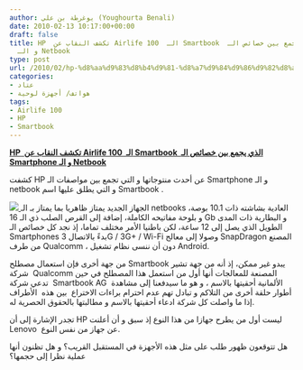 ```yaml
---
author: يوغرطة بن علي (Youghourta Benali)
date: 2010-02-13 10:17:00+00:00
draft: false
title: HP  تكشف النقاب عن Airlife 100  الـ Smartbook  الذي يجمع بين خصائص الـ Smartphone
  و الـ Netbook
type: post
url: /2010/02/hp-%d8%aa%d9%83%d8%b4%d9%81-%d8%a7%d9%84%d9%86%d9%82%d8%a7%d8%a8-%d8%b9%d9%86-airlife-100-%d8%a7%d9%84%d9%80-smartbook-%d8%a7%d9%84%d8%b0%d9%8a-%d9%8a%d8%ac%d9%85%d8%b9-%d8%a8%d9%8a%d9%86-%d8%ae/
categories:
- عتاد
- هواتف/ أجهزة لوحية
tags:
- Airlife 100
- HP
- Smartbook
---
```


[**HP  تكشف النقاب عن Airlife 100  الـ Smartbook  الذي يجمع بين خصائص الـ Smartphone و الـ Netbook**](https://www.it-scoop.com/2010/02/hp-%d8%aa%d9%83%d8%b4%d9%81-%d8%a7%d9%84%d9%86%d9%82%d8%a7%d8%a8-%d8%b9%d9%86-airlife-100-%d8%a7%d9%84%d9%80-smartbook-%d8%a7%d9%84%d8%b0%d9%8a-%d9%8a%d8%ac%d9%85%d8%b9-%d8%a8%d9%8a%d9%86-%d8%ae/)


كشفت HP عن أحدث منتوجاتها و التي تجمع بين مواصفات الـ Smartphone و الـ netbook و التي يطلق عليها اسم Smartbook .

[![](https://www.it-scoop.com/wp-content/uploads/2010/02/Airlife-100.jpg)
](https://www.it-scoop.com/2010/02/hp-%d8%aa%d9%83%d8%b4%d9%81-%d8%a7%d9%84%d9%86%d9%82%d8%a7%d8%a8-%d8%b9%d9%86-airlife-100-%d8%a7%d9%84%d9%80-smartbook-%d8%a7%d9%84%d8%b0%d9%8a-%d9%8a%d8%ac%d9%85%d8%b9-%d8%a8%d9%8a%d9%86-%d8%ae/)الجهاز الجديد يمتاز ظاهريا بما يمتاز بـ الـ netbooks العادية بشاشته ذات 10.1 بوصة، و بلوحة مفاتيحه الكاملة، إضافة إلى القرص الصلب ذي الـ 16 Gb و البطارية ذات المدى الطويل الذي يصل إلى 12 ساعة، لكن باطنيا الأمر مختلف تماما، إذ نجد كل خصائص الـ Smartphones بدءً بالاتصال 3G / 3G+ / Wi-Fi وصولا إلى معالج SnapDragon المصنع من طرف Qualcomm ، دون أن ننسى نظام تشغيل Android.

من جهة أخرى فإن استعمال مصطلح Smartbook يبدو غير ممكن، إذ أنه من جهة تشير شركة  Qualcomm المصنعة للمعالجات أنها أول من استعمل هذا المصطلح في حين تدعي شركة  Smartbook AG  الألمانية أحقيتها بالاسم ، و هو ما سيدفعنا إلى مشاهدة أطوار حلقة أخرى من التلاكم و تبادل تهم عدم احترام براءات الاختراع  بين هذه  الأطراف إذا ما واصلت كل شركة ادعاء أحقيتها بالاسم و مطالبتها بالحقوق الحصرية له.

تجدر الإشارة إلى أن HP ليست أول من يطرح جهازا من هذا النوع إذ سبق و أن أعلنت Lenovo  عن جهاز من نفس النوع.

هل تتوقعون ظهور طلب على مثل هذه الأجهزة في المستقبل القريب؟ و هل تظنون أنها عملية نظرا إلى حجمها؟
